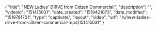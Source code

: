 {
    "title": "NEW Ladies' DRIVE from Citizen Commercial!",
    "description": "",
    "videoid": "151415031",
    "date_created": "1519421073",
    "date_modified": "1519781721",
    "type": "captivate",
    "layout": "video",
    "url": "\/v\/new-ladies-drive-from-citizen-commercial-mp4\/151415031"
}